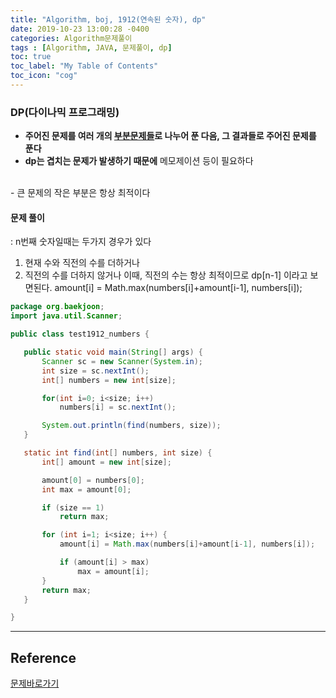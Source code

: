 ```yaml
---
title: "Algorithm, boj, 1912(연속된 숫자), dp"
date: 2019-10-23 13:00:28 -0400
categories: Algorithm문제풀이
tags : [Algorithm, JAVA, 문제풀이, dp]
toc: true
toc_label: "My Table of Contents"
toc_icon: "cog"
---
```

### DP(다이나믹 프로그래밍)
- <b>주어진 문제를 여러 개의 <u>부분문제들</u>로 나누어 푼 다음, 그 결과들로 주어진 문제를 푼다</b>
- <b>dp는 겹치는 문제가 발생하기 때문에</b> 메모제이션 등이 필요하다
<br>
- 큰 문제의 작은 부분은 항상 최적이다

#### 문제 풀이
: n번째 숫자일때는 두가지 경우가 있다
1. 현재 수와 직전의 수를 더하거나
2. 직전의 수를 더하지 않거나
이때, 직전의 수는 항상 최적이므로 dp[n-1] 이라고 보면된다.
amount[i] = Math.max(numbers[i]+amount[i-1], numbers[i]);
 ```java
package org.baekjoon;
import java.util.Scanner;

public class test1912_numbers {

	public static void main(String[] args) {
		Scanner sc = new Scanner(System.in);
		int size = sc.nextInt();
		int[] numbers = new int[size];

		for(int i=0; i<size; i++)
			numbers[i] = sc.nextInt();

		System.out.println(find(numbers, size));
	}

	static int find(int[] numbers, int size) {
		int[] amount = new int[size];

		amount[0] = numbers[0];
		int max = amount[0];

		if (size == 1)
			return max;

		for (int i=1; i<size; i++) {
			amount[i] = Math.max(numbers[i]+amount[i-1], numbers[i]);

			if (amount[i] > max)
				max = amount[i];
		}
		return max;
	}

}
 ```

---
## Reference
[문제바로가기](https://www.acmicpc.net/problem/1912)
